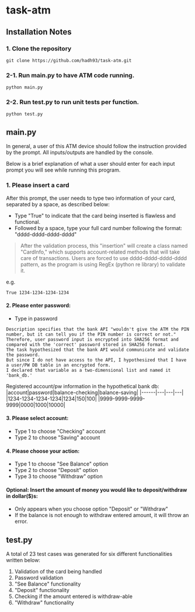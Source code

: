# task-atm

## Installation Notes

### 1. Clone the repository
```
git clone https://github.com/hadh93/task-atm.git
```

### 2-1. Run main.py to have ATM code running.
```
python main.py
```

### 2-2. Run test.py to run unit tests per function.
```
python test.py
```


## main.py

In general, a user of this ATM device should follow the instruction provided by the prompt. 
All inputs/outputs are handled by the console.

Below is a brief explanation of what a user should enter for each input prompt you will see while running this program.

### 1. Please insert a card
After this prompt, the user needs to type two information of your card, separated by a space, as described below:  
- Type "True" to indicate that the card being inserted is flawless and functional.
- Followed by a space, type your full card number following the format: "dddd-dddd-dddd-dddd"
> After the validation process, this "insertion" will create a class named "CardInfo," which supports account-related methods that will take care of transactions.
> Users are forced to use dddd-dddd-dddd-dddd pattern, as the program is using RegEx (python re library) to validate it.

e.g.
```
True 1234-1234-1234-1234
```



#### 2. Please enter password:
- Type in password
```
Description specifies that the bank API "wouldn't give the ATM the PIN number, but it can tell you if the PIN number is correct or not."
Therefore, user password input is encrypted into SHA256 format and compared with the 'correct' password stored in SHA256 format.
The task hypothesized that the bank API would communicate and validate the password. 
But since I do not have access to the API, I hypothesized that I have a user/PW DB table in an encrypted form. 
I declared that variable as a two-dimensional list and named it 'bank_db.'
```
Registered account/pw information in the hypothetical bank db:
|account|password|balance-checking|balance-saving|
|------|---|---|---|
|1234-1234-1234-1234|1234|150|100|
|9999-9999-9999-9999|0000|1000|10000|

#### 3. Please select account:
- Type 1 to choose "Checking" account
- Type 2 to choose "Saving" account

#### 4. Please choose your action:
- Type 1 to choose "See Balance" option
- Type 2 to choose "Deposit" option
- Type 3 to choose "Withdraw" option

#### Optional: Insert the amount of money you would like to deposit/withdraw in dollar($)s:
- Only appears when you choose option "Deposit" or "Withdraw"
- If the balance is not enough to withdraw entered amount, it will throw an error.


## test.py

A total of 23 test cases was generated for six different functionalities written below:
1. Validation of the card being handled
2. Password validation
3. "See Balance" functionality
4. "Deposit" functionality
5. Checking if the amount entered is withdraw-able
6. "Withdraw" functionality
